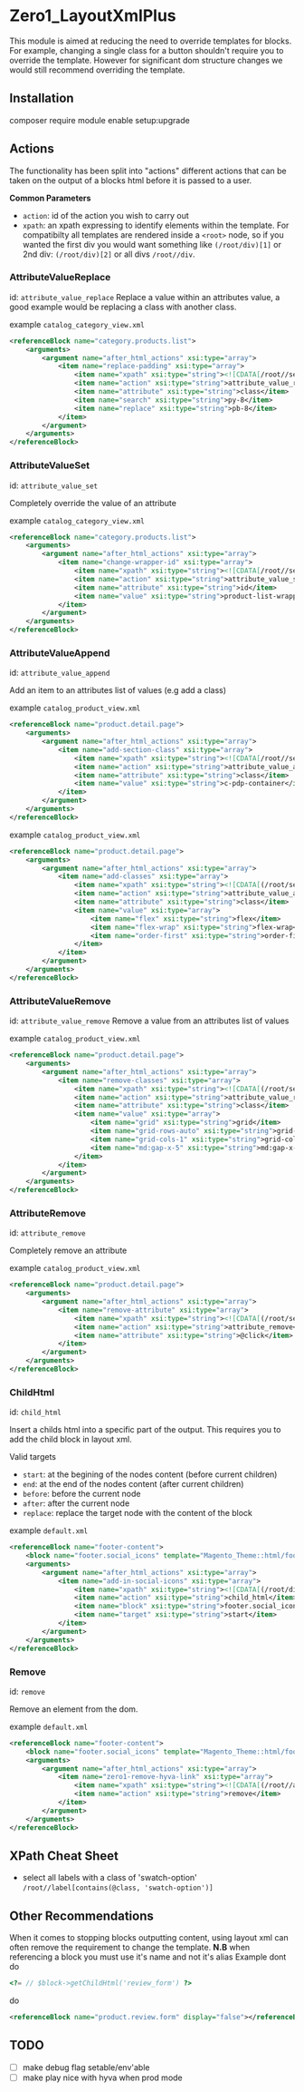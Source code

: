 # Zero1_LayoutXmlPlus

This module is aimed at reducing the need to override templates for blocks.
For example, changing a single class for a button shouldn't require you to override the template.
However for significant dom structure changes we would still recommend overriding the template.

## Installation
composer require
module enable
setup:upgrade

## Actions
The functionality has been split into "actions" different actions that can be taken on the output of a blocks html before it is passed to a user.

**Common Parameters**
- `action`: id of the action you wish to carry out
- `xpath`: an xpath expressing to identify elements within the template. For compatibilty all templates are rendered inside a `<root>` node, so if you wanted the first div you would want something like `(/root/div)[1]` or 2nd div: `(/root/div)[2]` or all divs `/root//div`.

### AttributeValueReplace
id: `attribute_value_replace`
Replace a value within an attributes value, a good example would be replacing a class with another class.

example
`catalog_category_view.xml`
```xml
<referenceBlock name="category.products.list">
    <arguments>
        <argument name="after_html_actions" xsi:type="array">
            <item name="replace-padding" xsi:type="array">
                <item name="xpath" xsi:type="string"><![CDATA[/root//section[@id="product-list"]]]></item>
                <item name="action" xsi:type="string">attribute_value_replace</item>
                <item name="attribute" xsi:type="string">class</item>
                <item name="search" xsi:type="string">py-8</item>
                <item name="replace" xsi:type="string">pb-8</item>
            </item>
        </argument>
    </arguments>
</referenceBlock>
```

### AttributeValueSet
id: `attribute_value_set`

Completely override the value of an attribute

example
`catalog_category_view.xml`
```xml
<referenceBlock name="category.products.list">
    <arguments>
        <argument name="after_html_actions" xsi:type="array">
            <item name="change-wrapper-id" xsi:type="array">
                <item name="xpath" xsi:type="string"><![CDATA[/root//section[@id="product-list"]]]></item>
                <item name="action" xsi:type="string">attribute_value_set</item>
                <item name="attribute" xsi:type="string">id</item>
                <item name="value" xsi:type="string">product-list-wrapper</item>
            </item>
        </argument>
    </arguments>
</referenceBlock>
```

### AttributeValueAppend
id: `attribute_value_append`

Add an item to an attributes list of values (e.g add a class)

example
`catalog_product_view.xml`
```xml
<referenceBlock name="product.detail.page">
    <arguments>
        <argument name="after_html_actions" xsi:type="array">
            <item name="add-section-class" xsi:type="array">
                <item name="xpath" xsi:type="string"><![CDATA[/root//section]]></item>
                <item name="action" xsi:type="string">attribute_value_append</item>
                <item name="attribute" xsi:type="string">class</item>
                <item name="value" xsi:type="string">c-pdp-container</item>
            </item>
        </argument>
    </arguments>
</referenceBlock>
```
example
`catalog_product_view.xml`
```xml
<referenceBlock name="product.detail.page">
    <arguments>
        <argument name="after_html_actions" xsi:type="array">
            <item name="add-classes" xsi:type="array">
                <item name="xpath" xsi:type="string"><![CDATA[(/root/section/div/div)[1]]]></item>
                <item name="action" xsi:type="string">attribute_value_append</item>
                <item name="attribute" xsi:type="string">class</item>
                <item name="value" xsi:type="array">
                    <item name="flex" xsi:type="string">flex</item>
                    <item name="flex-wrap" xsi:type="string">flex-wrap</item>
                    <item name="order-first" xsi:type="string">order-first</item>
                </item>
            </item>
        </argument>
    </arguments>
</referenceBlock>
```

### AttributeValueRemove
id: `attribute_value_remove`
Remove a value from an attributes list of values

example
`catalog_product_view.xml`
```xml
<referenceBlock name="product.detail.page">
    <arguments>
        <argument name="after_html_actions" xsi:type="array">
            <item name="remove-classes" xsi:type="array">
                <item name="xpath" xsi:type="string"><![CDATA[(/root/section/div/div)[1]]]></item>
                <item name="action" xsi:type="string">attribute_value_remove</item>
                <item name="attribute" xsi:type="string">class</item>
                <item name="value" xsi:type="array">
                    <item name="grid" xsi:type="string">grid</item>
                    <item name="grid-rows-auto" xsi:type="string">grid-rows-auto</item>
                    <item name="grid-cols-1" xsi:type="string">grid-cols-1</item>
                    <item name="md:gap-x-5" xsi:type="string">md:gap-x-5</item>
                </item>
            </item>
        </argument>
    </arguments>
</referenceBlock>
```

### AttributeRemove
id: `attribute_remove`

Completely remove an attribute

example
`catalog_product_view.xml`
```xml
<referenceBlock name="product.detail.page">
    <arguments>
        <argument name="after_html_actions" xsi:type="array">
            <item name="remove-attribute" xsi:type="array">
                <item name="xpath" xsi:type="string"><![CDATA[(/root/section/div/div)[1]]]></item>
                <item name="action" xsi:type="string">attribute_remove</item>
                <item name="attribute" xsi:type="string">@click</item>
            </item>
        </argument>
    </arguments>
</referenceBlock>
```

### ChildHtml
id: `child_html`

Insert a childs html into a specific part of the output.
This requires you to add the child block in layout xml.

Valid targets
- `start`: at the begining of the nodes content (before current children)
- `end`: at the end of the nodes content (after current children)
- `before`: before the current node
- `after`: after the current node
- `replace`: replace the target node with the content of the block

example
`default.xml`
```xml
<referenceBlock name="footer-content">
    <block name="footer.social_icons" template="Magento_Theme::html/footer/social_icons.phtml"/>
    <arguments>
        <argument name="after_html_actions" xsi:type="array">
            <item name="add-in-social-icons" xsi:type="array">
                <item name="xpath" xsi:type="string"><![CDATA[(/root/div)[1]]]></item>
                <item name="action" xsi:type="string">child_html</item>
                <item name="block" xsi:type="string">footer.social_icons</item>
                <item name="target" xsi:type="string">start</item>
            </item>
        </argument>
    </arguments>
</referenceBlock>
```


### Remove
id: `remove`

Remove an element from the dom.

example
`default.xml`
```xml
<referenceBlock name="footer-content">
    <block name="footer.social_icons" template="Magento_Theme::html/footer/social_icons.phtml"/>
    <arguments>
        <argument name="after_html_actions" xsi:type="array">
            <item name="zero1-remove-hyva-link" xsi:type="array">
                <item name="xpath" xsi:type="string"><![CDATA[(/root//a[contains(@class, "title-font")])]]></item>
                <item name="action" xsi:type="string">remove</item>
            </item>
        </argument>
    </arguments>
</referenceBlock>
```

## XPath Cheat Sheet
- select all labels with a class of 'swatch-option' `/root//label[contains(@class, 'swatch-option')]`

## Other Recommendations
When it comes to stopping blocks outputting content, using layout xml can often remove the requirement to change the template.
**N.B** when referencing a block you must use it's name and not it's alias
Example
dont do
```php
<?= // $block->getChildHtml('review_form') ?>
```
do
```xml
<referenceBlock name="product.review.form" display="false"></referenceBlock>
```

## TODO
- [ ] make debug flag setable/env'able
- [ ] make play nice with hyva when prod mode